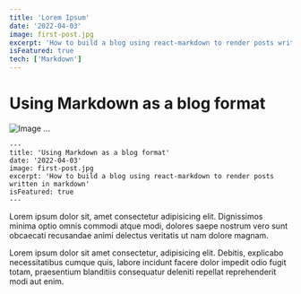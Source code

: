 ```yaml
---
title: 'Lorem Ipsum'
date: '2022-04-03'
image: first-post.jpg
excerpt: 'How to build a blog using react-markdown to render posts written in markdown'
isFeatured: true
tech: ['Markdown']
---
```


# Using Markdown as a blog format

![Image ...](/portfolio/images/posts/first-post/first-post.jpg)

```text
---
title: 'Using Markdown as a blog format'
date: '2022-04-03'
image: first-post.jpg
excerpt: 'How to build a blog using react-markdown to render posts written in markdown'
isFeatured: true
---

```

Lorem ipsum dolor sit, amet consectetur adipisicing elit. Dignissimos minima optio omnis commodi atque modi, dolores saepe nostrum vero sunt obcaecati recusandae animi delectus veritatis ut nam dolore magnam.

Lorem ipsum dolor sit amet consectetur, adipisicing elit. Debitis, explicabo necessitatibus cumque quis, labore incidunt facere dolor impedit odio fugit totam, praesentium blanditiis consequatur deleniti repellat reprehenderit modi aut enim.
